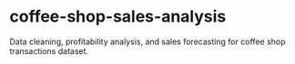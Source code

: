 # coffee-shop-sales-analysis
Data cleaning, profitability analysis, and sales forecasting for coffee shop transactions dataset.

